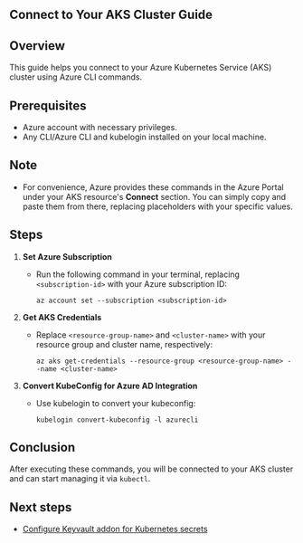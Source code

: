 ## Connect to Your AKS Cluster Guide

## Overview
This guide helps you connect to your Azure Kubernetes Service (AKS) cluster using Azure CLI commands.

## Prerequisites
- Azure account with necessary privileges.
- Any CLI/Azure CLI and kubelogin installed on your local machine.

## Note
- For convenience, Azure provides these commands in the Azure Portal under your AKS resource's **Connect** section. You can simply copy and paste them from there, replacing placeholders with your specific values.

## Steps

1. **Set Azure Subscription**
   - Run the following command in your terminal, replacing `<subscription-id>` with your Azure subscription ID:
     ```
     az account set --subscription <subscription-id>
     ```

2. **Get AKS Credentials**
   - Replace `<resource-group-name>` and `<cluster-name>` with your resource group and cluster name, respectively:
     ```
     az aks get-credentials --resource-group <resource-group-name> --name <cluster-name>
     ```

3. **Convert KubeConfig for Azure AD Integration**
   - Use kubelogin to convert your kubeconfig:
     ```
     kubelogin convert-kubeconfig -l azurecli
     ```

## Conclusion
After executing these commands, you will be connected to your AKS cluster and can start managing it via `kubectl`.

## Next steps

- [Configure Keyvault addon for Kubernetes secrets](./4.%20Secrets%20integration.md)
